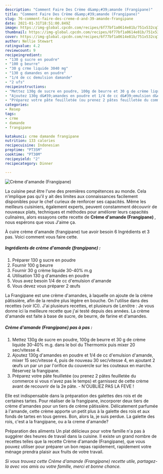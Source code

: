 ```yaml
---
description: "Comment Faire Des Crème d&amp;#39;amande (Frangipane)"
title: "Comment Faire Des Crème d&amp;#39;amande (Frangipane)"
slug: 76-comment-faire-des-creme-d-and-39-amande-frangipane
date: 2021-01-31T18:51:00.849Z
image: https://img-global.cpcdn.com/recipes/6f77bf1a0614e81b/751x532cq70/creme-damande-frangipane-photo-principale-de-la-recette.jpg
thumbnail: https://img-global.cpcdn.com/recipes/6f77bf1a0614e81b/751x532cq70/creme-damande-frangipane-photo-principale-de-la-recette.jpg
cover: https://img-global.cpcdn.com/recipes/6f77bf1a0614e81b/751x532cq70/creme-damande-frangipane-photo-principale-de-la-recette.jpg
author: Nellie Stewart
ratingvalue: 4.2
reviewcount: 9
recipeingredient:
- "130 g sucre en poudre"
- "100 g beurre"
- "30 g crme liquide 3040 mg"
- "130 g damandes en poudre"
- "1/4 de cc demulsion damande"
- "2 ufs"
recipeinstructions:
- "Mettez 130g de sucre en poudre, 100g de beurre et 30 g de crème liquide 30-40% m.g. dans le bol du Thermomix puis mixer 20 sec/vitesse 4."
- "Ajoutez 130g d&#39;amandes en poudre et 1/4 de cc d&#39;emulsion d&#39;amande, mixer 15 sec/vitesse 4, puis de nouveau 30 sec/vitesse 4, en ajoutant 2 œufs un par un par l&#39;orifice du couvercle sur les couteaux en marche. Réservez la frangipane."
- "Préparez votre pâte feuilletée (ou prenez 2 pâtes feuilletée du commerce si vous n&#39;avez pas le temps) et garnissez de cette crème avant de recouvrir de la 2e pâte. N&#39;OUBLIEZ PAS LA FEVE !"
categories:
- Resep
tags:
- crme
- damande
- frangipane

katakunci: crme damande frangipane 
nutrition: 133 calories
recipecuisine: Indonesian
preptime: "PT35M"
cooktime: "PT30M"
recipeyield: "2"
recipecategory: Dinner

---
```



![Crème d&#39;amande (Frangipane)](https://img-global.cpcdn.com/recipes/6f77bf1a0614e81b/751x532cq70/creme-damande-frangipane-photo-principale-de-la-recette.jpg)

La cuisine peut être l'une des premières compétences au monde. Cela n'implique pas qu'il y ait des limites aux connaissances facilement disponibles pour le chef curieux de renforcer ses capacités. Même les meilleurs cuisiniers, également experts, peuvent constamment découvrir de nouveaux plats, techniques et méthodes pour améliorer leurs capacités culinaires, alors essayons cette recette de <strong> Crème d&#39;amande (Frangipane) </strong>, nous espérons que vous J'aime ça.

<!--inarticleads1-->

À cuire crème d&#39;amande (frangipane) tue avoir besoin 6 Ingrédients et 3 pas. Voici comment vous faire cette.

##### Ingrédients de crème d&#39;amande (frangipane) :

1. Préparer 130 g sucre en poudre
1. Fournir 100 g beurre
1. Fournir 30 g crème liquide 30-40% m.g
1. Utilisation 130 g d&#39;amandes en poudre
1. Vous avez besoin 1/4 de cc d&#39;emulsion d&#39;amande
1. Vous devez vous préparer 2 œufs


La Frangipane est une crème d&#39;amandes, à laquelle on ajoute de la crème pâtissière, afin de la rendre plus légère en bouche. On l&#39;utilise dans des recettes (voir ICI). J&#39;ai plusieurs recettes, et plusieurs de Lenôtre : Je vous donne ici la meilleure recette que j&#39;ai testé depuis des années. La crème d&#39;amande est faite à base de sucre, de beurre, de farine et d&#39;amandes. 

<!--inarticleads2-->

##### Crème d&#39;amande (Frangipane) pas à pas :

1. Mettez 130g de sucre en poudre, 100g de beurre et 30 g de crème liquide 30-40% m.g. dans le bol du Thermomix puis mixer 20 sec/vitesse 4.
1. Ajoutez 130g d&#39;amandes en poudre et 1/4 de cc d&#39;emulsion d&#39;amande, mixer 15 sec/vitesse 4, puis de nouveau 30 sec/vitesse 4, en ajoutant 2 œufs un par un par l&#39;orifice du couvercle sur les couteaux en marche. Réservez la frangipane.
1. Préparez votre pâte feuilletée (ou prenez 2 pâtes feuilletée du commerce si vous n&#39;avez pas le temps) et garnissez de cette crème avant de recouvrir de la 2e pâte. - N&#39;OUBLIEZ PAS LA FEVE !


Elle est indispensable dans la préparation des galettes des rois et de certaines tartes. Pour réaliser de la frangipane, incorporer deux tiers de crème d&#39;amandes pour un tiers de crème pâtissière. Délicatement parfumée à l&#39;amande, cette crème apporte un petit plus à la galette des rois et aux fonds de tartes en tous genres. Bon, alors la, je suis perdue. La galette des rois, c&#39;est a la frangipane, ou a la creme d&#39;amande? 

<!--inarticleads1-->

<p>
Préparation des aliments Un plat délicieux pour votre famille n'a pas à suggérer des heures de travail dans la cuisine. Il existe un grand nombre de recettes telles que la recette Crème d&#39;amande (Frangipane), que vous pouvez utiliser pour préparer un bon repas rapidement, rapidement votre ménage prendra plaisir aux fruits de votre travail.
</p>

<p>
<i>Si vous trouvez cette Crème d&#39;amande (Frangipane) recette utile, partagez-la avec vos amis ou votre famille, merci et bonne chance.</i>
</p>
